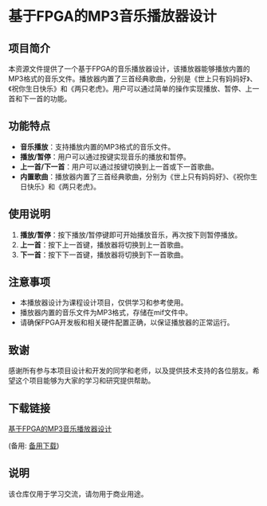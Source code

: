 # 基于FPGA的MP3音乐播放器设计

## 项目简介

本资源文件提供了一个基于FPGA的音乐播放器设计，该播放器能够播放内置的MP3格式的音乐文件。播放器内置了三首经典歌曲，分别是《世上只有妈妈好》、《祝你生日快乐》和《两只老虎》。用户可以通过简单的操作实现播放、暂停、上一首和下一首的功能。

## 功能特点

- **音乐播放**：支持播放内置的MP3格式的音乐文件。
- **播放/暂停**：用户可以通过按键实现音乐的播放和暂停。
- **上一首/下一首**：用户可以通过按键切换到上一首或下一首歌曲。
- **内置歌曲**：播放器内置了三首经典歌曲，分别为《世上只有妈妈好》、《祝你生日快乐》和《两只老虎》。

## 使用说明

1. **播放/暂停**：按下播放/暂停键即可开始播放音乐，再次按下则暂停播放。
2. **上一首**：按下上一首键，播放器将切换到上一首歌曲。
3. **下一首**：按下下一首键，播放器将切换到下一首歌曲。

## 注意事项

- 本播放器设计为课程设计项目，仅供学习和参考使用。
- 播放器内置的音乐文件为MP3格式，存储在mif文件中。
- 请确保FPGA开发板和相关硬件配置正确，以保证播放器的正常运行。

## 致谢

感谢所有参与本项目设计和开发的同学和老师，以及提供技术支持的各位朋友。希望这个项目能够为大家的学习和研究提供帮助。

## 下载链接
[基于FPGA的MP3音乐播放器设计](https://pan.quark.cn/s/0350ee1ec891) 

(备用: [备用下载](https://pan.baidu.com/s/1eGLmvnI3QroES6gFBPt1lg?pwd=1234))

## 说明

该仓库仅用于学习交流，请勿用于商业用途。
